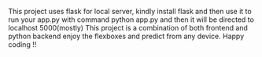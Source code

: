 This project uses flask for local server, kindly install flask and then use it to run your app.py with command python app.py and then it will be directed to localhost 5000(mostly)
This project is a combination of both frontend and python backend enjoy the flexboxes and predict from any device.
Happy coding !!
